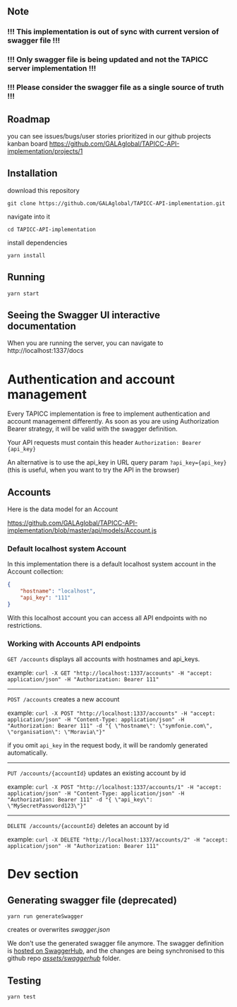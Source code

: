 



## Note
### !!! This implementation is out of sync with current version of swagger file !!!
### !!! Only swagger file is being updated and not the TAPICC server implementation !!!
### !!! Please consider the swagger file as a single source of truth !!!

## Roadmap
you can see issues/bugs/user stories prioritized in our github projects kanban board https://github.com/GALAglobal/TAPICC-API-implementation/projects/1

## Installation
download this repository

```git clone https://github.com/GALAglobal/TAPICC-API-implementation.git```

navigate into it

```cd TAPICC-API-implementation```

install dependencies

```yarn install```

## Running
```yarn start```


## Seeing the Swagger UI interactive documentation
When you are running the server, you can navigate to http://localhost:1337/docs


# Authentication and account management
Every TAPICC implementation is free to implement authentication and account management differently.
As soon as you are using Authorization Bearer strategy, it will be valid with the swagger definition.

Your API requests must contain this header ```Authorization: Bearer {api_key}```

An alternative is to use the api_key in URL query param `?api_key={api_key}`
(this is useful, when you want to try the API in the browser)

## Accounts
Here is the data model for an Account

https://github.com/GALAglobal/TAPICC-API-implementation/blob/master/api/models/Account.js

### Default localhost system Account
In this implementation there is a default localhost system account in the Account collection:
```json
{
    "hostname": "localhost",
    "api_key": "111"
}
```
With this localhost account you can access all API endpoints with no restrictions.

### Working with Accounts API endpoints
```GET /accounts```
displays all accounts with hostnames and api_keys.

example:
```curl -X GET "http://localhost:1337/accounts" -H "accept: application/json" -H "Authorization: Bearer 111"```

----
```POST /accounts```
creates a new account

example:
```curl -X POST "http://localhost:1337/accounts" -H "accept: application/json" -H "Content-Type: application/json" -H "Authorization: Bearer 111" -d "{ \"hostname\": \"symfonie.com\", \"organisation\": \"Moravia\"}"```

if you omit ```api_key``` in the request body, it will be randomly generated automatically.

----
```PUT /accounts/{accountId}```
updates an existing account by id

example:
```curl -X POST "http://localhost:1337/accounts/1" -H "accept: application/json" -H "Content-Type: application/json" -H "Authorization: Bearer 111" -d "{ \"api_key\": \"MySecretPassword123\"}"```

----
```DELETE /accounts/{accountId}```
deletes an account by id

example:
```curl -X DELETE "http://localhost:1337/accounts/2" -H "accept: application/json" -H "Authorization: Bearer 111"```



# Dev section
## Generating swagger file (deprecated)
```yarn run generateSwagger```

creates or overwrites *swagger.json*

We don't use the generated swagger file anymore.
The swagger definition is [hosted on SwaggerHub](https://app.swaggerhub.com/apis/Alino/tapicc-api), and the changes are being synchronised to this github repo [_assets/swaggerhub_](https://github.com/GALAglobal/TAPICC-API-implementation/tree/master/assets/swaggerhub) folder.



## Testing
```yarn test```
